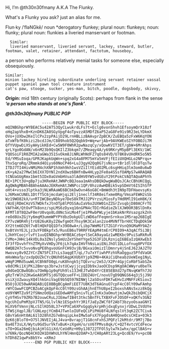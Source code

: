 Hi, I’m @th30n30fmany A.K.A The Flunky. 

What's a Flunky you ask? just an alias for me. 
  
Flun·ky
/ˈfləNGkē/
noun *derogatory
flunkey; plural noun: flunkeys; noun: flunky; plural noun: flunkies a liveried manservant or footman.
  
      Similar:
      liveried manservant, liveried servant, lackey, steward, butler, footman, valet, retainer, attendant, factotum, houseboy,

a person who performs relatively menial tasks for someone else, especially obsequiously.

    Similar:
    minion lackey hireling subordinate underling servant retainer vassal puppet spaniel pawn tool creature instrument 
    cat's paw, stooge, sucker, yes-man, bitch, poodle, dogsbody, skivvy,
    
***Origin:***
mid 18th century (originally Scots): perhaps from flank in the sense ***‘a person who stands at one's flank’***.

 ***@th30n30fmany PUBLIC PGP***

```
                -----BEGIN PGP PUBLIC KEY BLOCK-----  
mQINBGhprWYBEAC5u42ATS3QyCLwukrdLFs7t+Eclg6vonShvh1EfsoymQrX18zf
oHq2apVhxB+KznDK6ZA0SGyVpgF4oTpvzzA5MDfZ6aP52aG8Fe91s9R23eLYDkmX
OVo+jUXbw2KeIlCPx2zpPAijD29LrnHBLizBAAvprZpBCK/ZuEBQa5zFxW6KqYON
aTxWfbfK0kizi2bcdJJm/C889hob5Q2Qqbk9+Wq+wrjAb+9AVKWEoSIYFOBOJi7M
QfYVUpwDiXSyAHyikKEd+Cw5W9F0WhR2pwNazqCy/xQowKVIT3ET/gbW+6MrAhps
qrLYgo0GdAN/x6nM23b9QsQKIlZ3bkqm7/ZMeaqy4A/y69RKryM5pBPl3EKV/1WC
YQOSoiF1R0ZMIA2aGWa351SvOkm8JiNRLWhNdFZ7qOs84VD/U78K8vUHdRK5o5N5
Ed/YMSuIoqa/GPRJKapkUqWn+spq2xG4a8FM75mYa5mVFjfEIiUXQHGLo2NPrqu+
ThxSqroRq/ZRmmkd4Oiys60NoCP46+LuJ3gyH2Qq0G7jsNco+tBr1dll0lDTqsTw
ITDJ7TI4HivNMiM4chXNP1hXmh9kh1wsVZiIlYEidO2MLc6sgHHiq3lm3om8u6wD
zK+yA2a27MwCb6IXX7DYNl2ndXOwz6BHfnBw4HLyp2Fe0a4SSsfOAMpS7wARAQAB
tCNUaGUgRmx1bmt5IDx0aGVmbHVua3lAdHV0YW5vdGEuY29tPokCVAQTAQoAPhYh
BE+1PCt3U+gBp7ju3KReHAtJWNPcBQJoaa1mAhsDBQkDwgWaBQsJCAcCBhUKCQgL
AgQWAgMBAh4BAheAAAoJEKReHAtJWNPcc1QP/0hzzAwHDBik5vpSDmVt6ISIhSfP
oHt4+vsso3lptka3jNLWRAaWE6BCbkDwOvn46oG8C+BmWdh3tIN9pTDFHaevsyKs
LJ6MxmCUNEL1DtfTSC6jmcdaHjqi2Elj1neclf34R8eifxme0Rq/VmsaFEWH2sSb
Wz19WO82kX/u+RTIWCBeyNDkye7DeS8kTMJJ2PVrzsLM1osFy7HdRMlI91eH8K/X
/WzEjRDmCHzVS7WDkfxJtnOTp8lPOSSAuIaV6o2UXW01nZZGrZvsqbjD80ACFrTE
VAFh4K/QtOvPTk8onz/spLMS6zDyxq16nGPN4cTDIrRGdieZklXJW0OR3BSlDnRx
AFMTl0T8Q2wF0erU0vqo8Ld8NcSxLMo4fje1PRwbPWLyje1bKakNrRVsazgzkZnh
reOd8UxZGjYy6mqM3ummWPYPYdbzDokpUIlzWD6afFeqmnSrnkux1M5rap26BIgE
CP7vzWOR4hjtrU826uK8y2Z6wfgmOt7hsy9K3Calan2zo4MVNfTbrHXCTDqDOkSW
XY2ttm6DZ6t7vBlHQkFQQ1Dfx39O8wA+/Libp7WmMGf1TZG1FrVsnQ9GMaMY9AZr
9xBtVnYEJLjz3uYFOBkpfx5/RusEB6uT9RRFYEApM4tmErCP0IO9+A3qACf5i3Bj
LJkHYCoojrlvFt1uuQINBGhprWYBEACz6q+lSeCA9ayaGz1wMEKbc9PuiSaRkRvR
CVMo+JHHc14kVDL0a3ZNsly5mUzZeYShmYYge52G3FiDLRzniqI6BEaIzQAXwEb3
IF3ffDvvhfYnZTMyXvVHDyJF6jLh7qAxIHVfhNsLaiENiJhOl1DLLofnug0PVfOX
6WQB2H7c5vvoNvqPE8hgvoUGnFCH93vjB/BGxaiOmizIlDmnry4jSnEJ62JAJZTU
Hwovxy8v9ZJYCrZN75FC37cLs3aqgET/qL/7u7xYfiwhPFzhVRaOgguz5PfdVaGK
mHxWmafp/zxdpQUZkCYcQNUh05AqpKXUbXYjp9ZM8+4KAiCiQheabzUeWIeg1NyL
wWqPJMRd5uwWLVCBhNfO0gLruK8hngk5jTQEvru/2m5J/X2Pr4GpjCoRbF5abSZm
v8dCMki1XjPKi2Bmrqs3brwJstUCwyjjcyqIDb9xJaoOCDsp9KgOACWWyru0beTk
u0dGeQCBw8GBcu7OmNp1p9qFUh9ls13JHEJTwhD4YrCE85EBXd27pTNvqKWfh7JU
gRzTrWlh22KwGeA8SMTSjdGTQQcueFF+LIDDZ4UrC/novU7gD9QNGS64q3j5jJ9U
vsiXjUZwauyXQ4lhkGniVagE9b5Q597NINWjl2aSOsnFDKfwEHvIzMNFFzKSiov2
B5OjOJE50wARAQABiQI8BBgBCgAmFiEET7U8K3dT6AGnuO7cpF4cC0lY09wFAmhp
rWYCGwwFCQPCBZoACgkQpF4cC0lY09zsGhAAjhnEThU8peI2boxshANs5xzz8kQg
oU9YNMTZu9f2fSNmzOdQaiGEDdwAMfg5nivTLyCInKx3aOmutjmJwQk2bibQHCjX
CyVfHSv79ZRb7B2ouwCRuLJIEmwfIB4t3tkc5BnTFLTXBXFvFJOSOF+xQKfv3GN2
hgcUhIuPmM3pVJTN5/GLlvlNz1ESgxhYr3R1fJaEyZWCf8f2AbT3bzyoOsaaGNYI 
HiXV6fVmnnjNLcSIlKO58L37+VPXCa6XPxGgqGykrpHhjdxqEynxjrUDwLIVdUYe
5TWSjXqplJB/lGNLepjYCmB4JTwnloIUFeQCiPiPHU8f4LNfqslVt3qK2ZCTCivA
GBvYa6nHt0AL61lD28hXZG7eBnqipLkeIMw5aFsX7FpgdsAH0QneOcsCHIa+03k3
QzK6jBloT0+O75lJNVEIjALJ4va+BvrapjT1G8cnFxhSJPQFzl2kMtdr/9M7j7Bo
8a4Ef3sLX/Wytu9Gd5urVkfxBuK+zXgeH/o/sV6TPMvs8qk/C+Q2T4vtcVCdFecw
sTO+OGa26mQjbiAjHlG1iXd/CeUdRz+H9y1J8722TFOl5ylw7k1whx/qpClBAS+v
u76Nk/QozNQ4CKO2H1DXWhULhYNlHmnQ2OAP+3/CH8pARt23Lg+QcdE9/Yv+pcOB
hTDh8Z1qwPxBb5Y= =XRmJ
        -----END PGP PUBLIC KEY BLOCK-----
```
